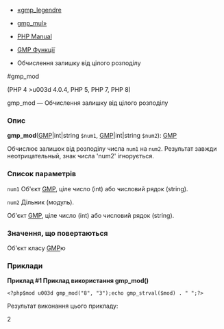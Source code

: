- [«gmp_legendre](function.gmp-legendre.md)
- [gmp_mul»](function.gmp-mul.md)

- [PHP Manual](index.md)
- [GMP Функції](ref.gmp.md)
- Обчислення залишку від цілого розподілу

#gmp_mod

(PHP 4 \>u003d 4.0.4, PHP 5, PHP 7, PHP 8)

gmp_mod — Обчислення залишку від цілого розподілу

### Опис

**gmp_mod**([GMP](class.gmp.md)\|int\|string `$num1`,
[GMP](class.gmp.md)\|int\|string `$num2`): [GMP](class.gmp.md)

Обчислює залишок від розподілу числа `num1` на `num2`. Результат завжди
неотрицательный, знак числа 'num2' ігнорується.

### Список параметрів

`num1`
Об'єкт [GMP](class.gmp.md), ціле число (int) або числовий рядок
(string).

`num2`
Дільник (модуль).

Об'єкт [GMP](class.gmp.md), ціле число (int) або числовий рядок
(string).

### Значення, що повертаються

Об'єкт класу [GMP](class.gmp.md)ю

### Приклади

**Приклад #1 Приклад використання **gmp_mod()****

` <?php$mod u003d gmp_mod("8", "3");echo gmp_strval($mod) . "
";?> `

Результат виконання цього прикладу:

2
